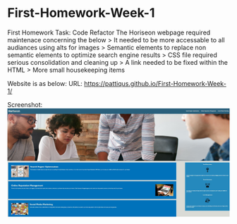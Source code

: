 # First-Homework-Week-1
First Homework Task: Code Refactor
The Horiseon webpage required maintenace concerning the below
    > It needed to be more accessable to all audiances using alts for images
    > Semantic elements to replace non semantic elements to optimize search engine results
    > CSS file required serious consolidation and cleaning up
    > A link needed to be fixed within the HTML
    > More small housekeeping items

Website is as below:
URL:
https://pattiqus.github.io/First-Homework-Week-1/

Screenshot:
![FixedHoriseon](/assets/images/FixedSite.jpg?raw=true "FixedHoriseon")

